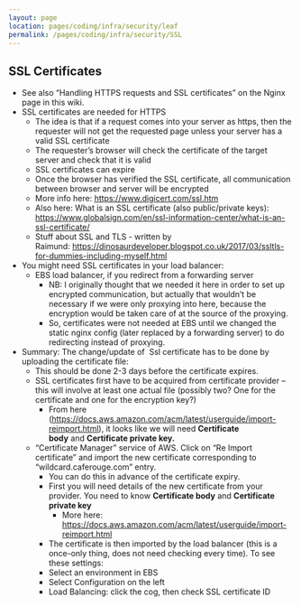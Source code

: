 ```yaml
---
layout: page
location: pages/coding/infra/security/leaf
permalink: /pages/coding/infra/security/SSL
---
```

## SSL Certificates

  - See also “Handling HTTPS requests and SSL certificates” on the Nginx
    page in this wiki.
  - SSL certificates are needed for HTTPS
      - The idea is that if a request comes into your server as https,
        then the requester will not get the requested page unless your
        server has a valid SSL certificate
      - The requester’s browser will check the certificate of the target
        server and check that it is valid
      - SSL certificates can expire
      - Once the browser has verified the SSL certificate, all
        communication between browser and server will be encrypted
      - More info here:
        [<span class="underline">https://www.digicert.com/ssl.htm</span>](https://www.digicert.com/ssl.htm)
      - Also here: What is an SSL certificate (also public/private
        keys):
        [<span class="underline">https://www.globalsign.com/en/ssl-information-center/what-is-an-ssl-certificate/</span>](https://www.globalsign.com/en/ssl-information-center/what-is-an-ssl-certificate/)
      - Stuff about SSL and TLS - written by
        Raimund: [<span class="underline">https://dinosaurdeveloper.blogspot.co.uk/2017/03/ssltls-for-dummies-including-myself.html</span>](https://dinosaurdeveloper.blogspot.co.uk/2017/03/ssltls-for-dummies-including-myself.html)
  - You might need SSL certificates in your load balancer:
      - EBS load balancer, if you redirect from a forwarding server
          - NB: I originally thought that we needed it here in order to
            set up encrypted communication, but actually that wouldn’t
            be necessary if we were only proxying into here, because the
            encryption would be taken care of at the source of the
            proxying.
          - So, certificates were not needed at EBS until we changed the
            static nginx config (later replaced by a forwarding server)
            to do redirecting instead of proxying.
  - Summary: The change/update of  Ssl certificate has to be done by
    uploading the certificate file:
      - This should be done 2-3 days before the certificate expires.
      - SSL certificates first have to be acquired from certificate
        provider – this will involve at least one actual file (possibly
        two? One for the certificate and one for the encryption key?)
          - From here
            ([<span class="underline">https://docs.aws.amazon.com/acm/latest/userguide/import-reimport.html</span>](https://docs.aws.amazon.com/acm/latest/userguide/import-reimport.html)),
            it looks like we will need **Certificate
            body** and **Certificate private key.** 
      - “Certificate Manager” service of AWS. Click on “Re Import
        certificate” and import the new certificate corresponding to
        “wildcard.caferouge.com” entry.
          - You can do this in advance of the certificate expiry.
          - First you will need details of the new certificate from your
            provider. You need to know **Certificate
            body** and **Certificate private key**
              - More here:
                [<span class="underline">https://docs.aws.amazon.com/acm/latest/userguide/import-reimport.html</span>](https://docs.aws.amazon.com/acm/latest/userguide/import-reimport.html)
          - The certificate is then imported by the load balancer (this
            is a once-only thing, does not need checking every time). To
            see these settings:
          - Select an environment in EBS
          - Select Configuration on the left
          - Load Balancing: click the cog, then check SSL certificate ID
